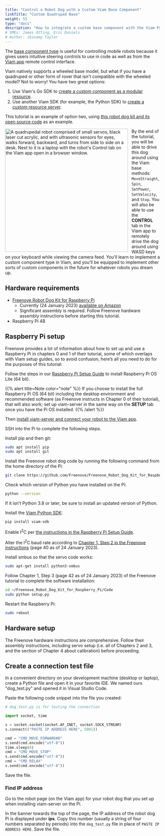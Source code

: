 ```yaml
---
title: "Control a Robot Dog with a Custom Viam Base Component"
linkTitle: "Custom Quadruped Base"
weight: 55
type: "docs"
description: "How to integrate a custom base component with the Viam Python SDK."
# SMEs: James Otting, Eric Daniels
# Author: Jessamy Taylor
---
```


The [base component type](/docs/components/base/) is useful for controlling mobile robots because it gives users intuitive steering controls to use in code as well as from the [Viam app](https://docs.viam.com/) remote control interface.

Viam natively supports a wheeled base model, but what if you have a quadruped or other form of rover that isn't compatible with the wheeled model?
Not to worry!
You have two great options:

1. Use Viam's Go SDK to [create a custom component as a modular resource](/program/extend/modular-resources/).
2. Use another Viam SDK (for example, the Python SDK) to [create a custom resource server](/program/extend/sdk-as-server/).

This tutorial is an example of option two, using [this robot dog kit and its open source code](https://github.com/Freenove/Freenove_Robot_Dog_Kit_for_Raspberry_Pi) as an example.

<img src="../img/custom-base-dog/base-control-dog.gif" style="float:left;margin-right:12px" alt="A quadrupedal robot comprised of small servos, black laser cut acrylic, and with ultrasonic sensors for eyes, walks forward, backward, and turns from side to side on a desk. Next to it is a laptop with the robot's Control tab on the Viam app open in a browser window." width="400" />

By the end of the tutorial, you will be able to drive this dog around using the Viam base methods: `MoveStraight`, `Spin`, `SetPower`, `SetVelocity`, and `Stop`.
You will also be able to use the **CONTROL** tab in the Viam app to remotely drive the dog around using WASD keys on your keyboard while viewing the camera feed.
You’ll learn to implement a custom component type in Viam, and you’ll be equipped to implement other sorts of custom components in the future for whatever robots you dream up.

## Hardware requirements

- [Freenove Robot Dog Kit for Raspberry Pi](https://github.com/Freenove/Freenove_Robot_Dog_Kit_for_Raspberry_Pi)
  - Currently (24 January 2023) [available on Amazon](https://www.amazon.com/gp/product/B08C254F73/ref=ppx_yo_dt_b_asin_title_o00_s00?ie=UTF8&psc=1)
  - Significant assembly is required.
  Follow Freenove hardware assembly instructions before starting this tutorial.
- Raspberry Pi 4B

## Raspberry Pi setup

Freenove provides a lot of information about how to set up and use a Raspberry Pi in chapters 0 and 1 of their tutorial, some of which overlaps with Viam setup guides, so to avoid confusion, here’s all you need to do for the purposes of this tutorial:

Follow the steps in our [Raspberry Pi Setup Guide](/installation/rpi-setup/) to install Raspberry Pi OS Lite (64 bit).

{{% alert title=Note color="note" %}}
If you choose to install the full Raspberry Pi OS (64 bit) including the desktop environment and recommended software (as Freenove instructs in Chapter 0 of their tutorial), that will also work; set up viam-server in the same way on the **SETUP** tab once you have the Pi OS installed.
{{% /alert %}}

Then [install viam-server and connect your robot to the Viam app](../installation/install/).

SSH into the Pi to complete the following steps.

Install pip and then git:

```bash
sudo apt install pip
sudo apt install git
```

Install the Freenove robot dog code by running the following command from the home directory of the Pi:

```bash
git clone https://github.com/Freenove/Freenove_Robot_Dog_Kit_for_Raspberry_Pi
```

Check which version of Python you have installed on the Pi:

```bash
python --version
```

If it isn’t Python 3.8 or later, be sure to install an updated version of Python.

Install the [Viam Python SDK](https://python.viam.dev/):

```bash
pip install viam-sdk
```

Enable I<sup>2</sup>C per [the instructions in the Raspberry Pi Setup Guide](/installation/prepare/rpi-setup/#enabling-specific-communication-protocols-on-the-raspberry-pi).

Alter the I<sup>2</sup>C baud rate according to [Chapter 1, Step 2 in the Freenove instructions](https://github.com/Freenove/Freenove_Robot_Dog_Kit_for_Raspberry_Pi/blob/master/Tutorial.pdf) (page 40 as of 24 January 2023).

Install smbus so that the servo code works:

```bash
sudo apt-get install python3-smbus
```

Follow Chapter 1, Step 3 (page 42 as of 24 January 2023) of the Freenove tutorial to complete the software installation:

```bash
cd ~/Freenove_Robot_Dog_Kit_for_Raspberry_Pi/Code
sudo python setup.py
```

Restart the Raspberry Pi:

```bash
sudo reboot
```

## Hardware setup

The Freenove hardware instructions are comprehensive. Follow their assembly instructions, including servo setup (i.e. all of Chapters 2 and 3, and the section of Chapter 4 about calibration) before proceeding.

## Create a connection test file

In a convenient directory on your development machine (desktop or laptop), create a Python file and open it in your favorite IDE.
We named ours "dog_test.py" and opened it in Visual Studio Code.

Paste the following code snippet into the file you created:

```python
# dog_test.py is for testing the connection

import socket, time

s = socket.socket(socket.AF_INET, socket.SOCK_STREAM)
s.connect(("PASTE IP ADDRESS HERE", 5001))

cmd = "CMD_MOVE_FORWARD#8"
s.send(cmd.encode("utf-8"))
time.sleep(8)
cmd = "CMD_MOVE_STOP"
s.send(cmd.encode("utf-8"))
cmd = "CMD_RELAX"
s.send(cmd.encode("utf-8"))
```

Save the file.

### Find IP address

Go to the robot page (on the Viam app) for your robot dog that you set up when installing viam-server on the Pi.

In the banner towards the top of the page, the IP address of the robot dog Pi is displayed under **ips**.
Copy this number (usually a string of four numbers separated by periods) into the `dog_test.py` file in place of `PASTE IP ADDRESS HERE`.
Save the file.
